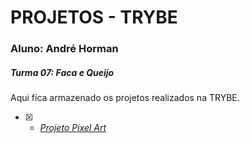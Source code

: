 # PROJETOS - TRYBE

### Aluno: André Horman
##### Turma 07: Faca e Queijo

Aqui fica armazenado os projetos realizados na TRYBE.

-[X] - _[Projeto Pixel Art](https://ANDREHORMAN1994.github.io/TRYBE-PROJETOS/Projeto5.5_Pixel-Art)_
